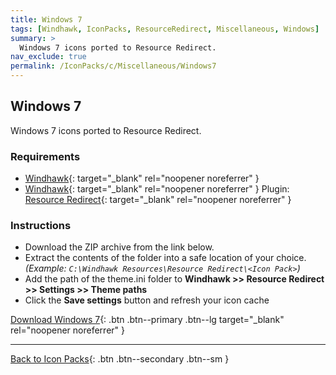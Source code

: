 ```yaml
---
title: Windows 7
tags: [Windhawk, IconPacks, ResourceRedirect, Miscellaneous, Windows]
summary: >
  Windows 7 icons ported to Resource Redirect.
nav_exclude: true
permalink: /IconPacks/c/Miscellaneous/Windows7
---
```


## Windows 7
Windows 7 icons ported to Resource Redirect.

<!-- 
[![Preview](https://gitlab.com/the-back-room/windhawk/resource-redirect/windows-series/windows-7/-/raw/main/Extras/Preview.bmp)](https://gitlab.com/the-back-room/windhawk/resource-redirect/windows-series/windows-7/-/raw/main/Extras/Preview.bmp){: target="_blank" rel="noopener noreferrer" }
-->

### Requirements

- [Windhawk](https://windhawk.net/){: target="_blank" rel="noopener noreferrer" }
- [Windhawk](https://windhawk.net/){: target="_blank" rel="noopener noreferrer" } Plugin: [Resource Redirect](https://windhawk.net/mods/icon-resource-redirect){: target="_blank" rel="noopener noreferrer" }

### Instructions

 - Download the ZIP archive from the link below.
 - Extract the contents of the folder into a safe location of your choice. *(Example: `C:\Windhawk Resources\Resource Redirect\<Icon Pack>`)*
 - Add the path of the theme.ini folder to **Windhawk >> Resource Redirect >> Settings >> Theme paths**
 - Click the **Save settings** button and refresh your icon cache

[Download Windows 7](https://gitlab.com/the-back-room/windhawk/resource-redirect/windows-series/windows-7/-/archive/main/windows-7-main.zip){: .btn .btn--primary .btn--lg target="_blank" rel="noopener noreferrer" }

---

[Back to Icon Packs](/IconPacks){: .btn .btn--secondary .btn--sm }